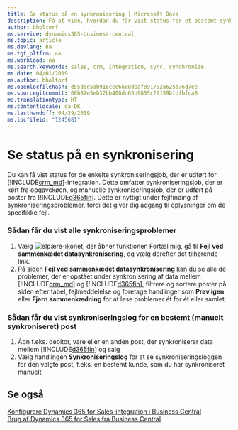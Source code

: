 ```yaml
---
title: Se status på en synkronisering | Microsoft Docs
description: Få at vide, hvordan du får vist status for et bestemt synkroniseringsjob.
author: bholtorf
ms.service: dynamics365-business-central
ms.topic: article
ms.devlang: na
ms.tgt_pltfrm: na
ms.workload: na
ms.search.keywords: sales, crm, integration, sync, synchronize
ms.date: 04/01/2019
ms.author: bholtorf
ms.openlocfilehash: d55d8d5ab916cee6600deaf891702a625d76d7ee
ms.sourcegitcommit: 60b87e5eb32bb408dd65b9855c29159b1dfbfca8
ms.translationtype: HT
ms.contentlocale: da-DK
ms.lasthandoff: 04/29/2019
ms.locfileid: "1245681"
---
```

# <a name="view-the-status-of-a-synchronization"></a>Se status på en synkronisering
Du kan få vist status for de enkelte synkroniseringsjob, der er udført for [!INCLUDE[crm_md](includes/crm_md.md)]-integration. Dette omfatter synkroniseringsjob, der er kørt fra opgavekøen, og manuelle synkroniseringsjob, der er udført på poster fra [!INCLUDE[d365fin](includes/d365fin_md.md)]. Dette er nyttigt under fejlfinding af synkroniseringsproblemer, fordi det giver dig adgang til oplysninger om de specifikke fejl.

### <a name="to-view-all-synchronization-issues"></a>Sådan får du vist alle synkroniseringsproblemer
1. Vælg ![elpære-ikonet, der åbner funktionen Fortæl mig](media/ui-search/search_small.png "Fortæl mig, hvad du vil foretage dig"), gå til **Fejl ved sammenkædet datasynkronisering**, og vælg derefter det tilhørende link.
2. På siden **Fejl ved sammenkædet datasynkronisering** kan du se alle de problemer, der er opstået under synkronisering af data mellem [!INCLUDE[crm_md](includes/crm_md.md)] og [!INCLUDE[d365fin](includes/d365fin_md.md)], filtrere og sortere poster på siden efter tabel, fejlmeddelelse og foretage handlinger som **Prøv igen** eller **Fjern sammenkædning** for at løse problemer ét for ét eller samlet.

### <a name="to-view-synchronization-log-for-specific-manually-synchronized-record"></a>Sådan får du vist synkroniseringslog for en bestemt (manuelt synkroniseret) post
1. Åbn f.eks. debitor, vare eller en anden post, der synkroniserer data mellem [!INCLUDE[d365fin](includes/d365fin_md.md)] og salg
2. Vælg handlingen **Synkroniseringslog** for at se synkroniseringsloggen for den valgte post, f.eks. en bestemt kunde, som du har synkroniseret manuelt

## <a name="see-also"></a>Se også  
[Konfigurere Dynamics 365 for Sales-integration i Business Central](admin-setting-up-integration-with-dynamics-sales.md)  
[Brug af Dynamics 365 for Sales fra Business Central](marketing-integrate-dynamicscrm.md)
